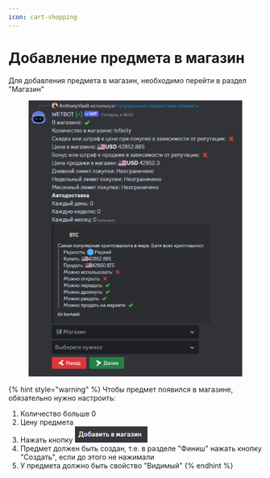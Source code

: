 ```yaml
---
icon: cart-shopping
---
```


# Добавление предмета в магазин

Для добавления предмета в магазин, необходимо перейти в раздел "Магазин"

<figure><img src="../../.gitbook/assets/image (4) (1).png" alt=""><figcaption></figcaption></figure>

{% hint style="warning" %}
Чтобы предмет появился в магазине, обязательно нужно настроить:

1. Количество больше 0
2. Цену предмета
3. Нажать кнопку ![](<../../.gitbook/assets/image (6) (1).png>)
4. Предмет должен быть создан, т.е. в разделе "Финиш" нажать кнопку "Создать", если до этого не нажимали
5. У предмета должно быть свойство "Видимый"
{% endhint %}
